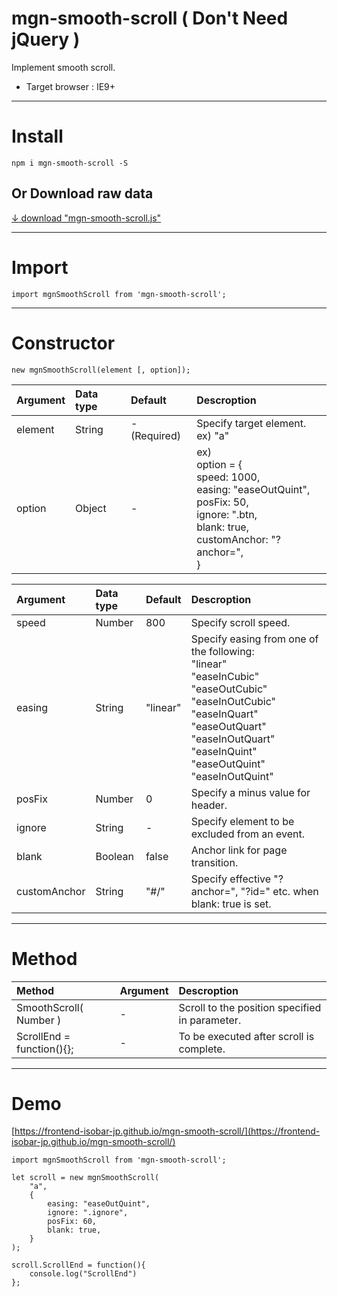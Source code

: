 # mgn-smooth-scroll ( Don't Need jQuery )


Implement smooth scroll.
- Target browser : IE9+

___

# Install

```
npm i mgn-smooth-scroll -S
```

## Or Download raw data
[↓ download "mgn-smooth-scroll.js"](https://raw.githubusercontent.com/frontend-isobar-jp/mgn-smooth-scroll/master/src/mgn-smooth-scroll.js)

___

# Import

```
import mgnSmoothScroll from 'mgn-smooth-scroll';
```

___

# Constructor

```
new mgnSmoothScroll(element [, option]);
```
|Argument|Data type|Default|Descroption|
|:-------|:--------|:------|:----------|
|element|String|-(Required)|Specify target element.<br>ex) "a"|
|option|Object|-|ex)<br>option = {<br>speed: 1000,<br>easing: "easeOutQuint",<br>posFix: 50,<br>ignore: ".btn,<br>blank: true,<br>customAnchor: "?anchor=",<br>}|


|Argument|Data type|Default|Descroption|
|:-------|:--------|:------|:----------|
|speed|Number|800|Specify scroll speed.|
|easing|String|"linear"|Specify easing from one of the following:<br>"linear"<br>"easeInCubic"<br>"easeOutCubic"<br>"easeInOutCubic"<br>"easeInQuart"<br>"easeOutQuart"<br>"easeInOutQuart"<br>"easeInQuint"<br>"easeOutQuint"<br>"easeInOutQuint"|
|posFix|Number|0|Specify a minus value for header.|
|ignore|String|-|Specify element to be excluded from an event.|
|blank|Boolean|false|Anchor link for page transition.|
|customAnchor|String|"#/"|Specify effective "?anchor=", "?id=" etc. when blank: true is set.|
___

# Method

|Method|Argument|Descroption|
|:-------|:--------|:------|
|SmoothScroll( Number )|-|Scroll to the position specified in parameter.|
|ScrollEnd = function(){};|-|To be executed after scroll is complete.|

___

# Demo

[https://frontend-isobar-jp.github.io/mgn-smooth-scroll/](https://frontend-isobar-jp.github.io/mgn-smooth-scroll/)

```
import mgnSmoothScroll from 'mgn-smooth-scroll';

let scroll = new mgnSmoothScroll(
    "a",
    {
        easing: "easeOutQuint",
        ignore: ".ignore",
        posFix: 60,
        blank: true,
    }
);

scroll.ScrollEnd = function(){
    console.log("ScrollEnd")
};
```

